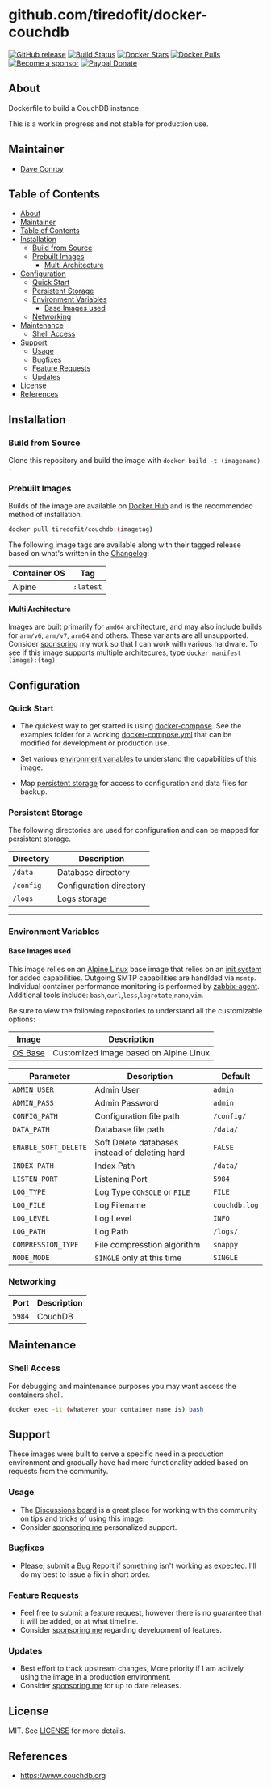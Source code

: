 # github.com/tiredofit/docker-couchdb

[![GitHub release](https://img.shields.io/github/v/tag/tiredofit/docker-couchdb?style=flat-square)](https://github.com/tiredofit/docker-couchdb/releases/latest)
[![Build Status](https://img.shields.io/github/workflow/status/tiredofit/docker-couchdb/build?style=flat-square)](https://github.com/tiredofit/docker-couchdb/actions?query=workflow%3Abuild)
[![Docker Stars](https://img.shields.io/docker/stars/tiredofit/couchdb.svg?style=flat-square&logo=docker)](https://hub.docker.com/r/tiredofit/couchdb/)
[![Docker Pulls](https://img.shields.io/docker/pulls/tiredofit/couchdb.svg?style=flat-square&logo=docker)](https://hub.docker.com/r/tiredofit/couchdb/)
[![Become a sponsor](https://img.shields.io/badge/sponsor-tiredofit-181717.svg?logo=github&style=flat-square)](https://github.com/sponsors/tiredofit)
[![Paypal Donate](https://img.shields.io/badge/donate-paypal-00457c.svg?logo=paypal&style=flat-square)](https://www.paypal.me/tiredofit)

## About

Dockerfile to build a CouchDB instance.

This is a work in progress and not stable for production use.

## Maintainer

- [Dave Conroy](https://github.com/tiredofit)

## Table of Contents

- [About](#about)
- [Maintainer](#maintainer)
- [Table of Contents](#table-of-contents)
- [Installation](#installation)
  - [Build from Source](#build-from-source)
  - [Prebuilt Images](#prebuilt-images)
    - [Multi Architecture](#multi-architecture)
- [Configuration](#configuration)
  - [Quick Start](#quick-start)
  - [Persistent Storage](#persistent-storage)
  - [Environment Variables](#environment-variables)
    - [Base Images used](#base-images-used)
  - [Networking](#networking)
- [Maintenance](#maintenance)
  - [Shell Access](#shell-access)
- [Support](#support)
  - [Usage](#usage)
  - [Bugfixes](#bugfixes)
  - [Feature Requests](#feature-requests)
  - [Updates](#updates)
- [License](#license)
- [References](#references)


## Installation
### Build from Source
Clone this repository and build the image with `docker build -t (imagename) .`

### Prebuilt Images
Builds of the image are available on [Docker Hub](https://hub.docker.com/r/tiredofit/couchdb) and is the recommended method of installation.

```bash
docker pull tiredofit/couchdb:(imagetag)
```
The following image tags are available along with their tagged release based on what's written in the [Changelog](CHANGELOG.md):

| Container OS | Tag       |
| ------------ | --------- |
| Alpine       | `:latest` |

#### Multi Architecture
Images are built primarily for `amd64` architecture, and may also include builds for `arm/v6`, `arm/v7`, `arm64` and others. These variants are all unsupported. Consider [sponsoring](https://github.com/sponsors/tiredofit) my work so that I can work with various hardware. To see if this image supports multiple architecures, type `docker manifest (image):(tag)`

## Configuration

### Quick Start

* The quickest way to get started is using [docker-compose](https://docs.docker.com/compose/). See the examples folder for a working [docker-compose.yml](examples/docker-compose.yml) that can be modified for development or production use.

* Set various [environment variables](#environment-variables) to understand the capabilities of this image.
* Map [persistent storage](#data-volumes) for access to configuration and data files for backup.

### Persistent Storage

The following directories are used for configuration and can be mapped for persistent storage.

| Directory | Description             |
| --------- | ----------------------- |
| `/data`   | Database directory      |
| `/config` | Configuration directory |
| `/logs`   | Logs storage            |

* * *
### Environment Variables

#### Base Images used

This image relies on an [Alpine Linux](https://hub.docker.com/r/tiredofit/alpine) base image that relies on an [init system](https://github.com/just-containers/s6-overlay) for added capabilities. Outgoing SMTP capabilities are handlded via `msmtp`. Individual container performance monitoring is performed by [zabbix-agent](https://zabbix.org). Additional tools include: `bash`,`curl`,`less`,`logrotate`,`nano`,`vim`.

Be sure to view the following repositories to understand all the customizable options:

| Image                                                  | Description                            |
| ------------------------------------------------------ | -------------------------------------- |
| [OS Base](https://github.com/tiredofit/docker-alpine/) | Customized Image based on Alpine Linux |

| Parameter            | Description                                    | Default       |
| -------------------- | ---------------------------------------------- | ------------- |
| `ADMIN_USER`         | Admin User                                     | `admin`       |
| `ADMIN_PASS`         | Admin Password                                 | `admin`       |
| `CONFIG_PATH`        | Configuration file path                        | `/config/`    |
| `DATA_PATH`          | Database file path                             | `/data/`      |
| `ENABLE_SOFT_DELETE` | Soft Delete databases instead of deleting hard | `FALSE`       |
| `INDEX_PATH`         | Index Path                                     | `/data/`      |
| `LISTEN_PORT`        | Listening Port                                 | `5984`        |
| `LOG_TYPE`           | Log Type `CONSOLE` or `FILE`                   | `FILE`        |
| `LOG_FILE`           | Log Filename                                   | `couchdb.log` |
| `LOG_LEVEL`          | Log Level                                      | `INFO`        |
| `LOG_PATH`           | Log Path                                       | `/logs/`      |
| `COMPRESSION_TYPE`   | File compresstion algorithm                    | `snappy`      |
| `NODE_MODE`          | `SINGLE` only at this time                     | `SINGLE`      |


### Networking

| Port   | Description |
| ------ | ----------- |
| `5984` | CouchDB     |

## Maintenance
### Shell Access

For debugging and maintenance purposes you may want access the containers shell.

```bash
docker exec -it (whatever your container name is) bash
```
## Support

These images were built to serve a specific need in a production environment and gradually have had more functionality added based on requests from the community.
### Usage
- The [Discussions board](../../discussions) is a great place for working with the community on tips and tricks of using this image.
- Consider [sponsoring me](https://github.com/sponsors/tiredofit) personalized support.
### Bugfixes
- Please, submit a [Bug Report](issues/new) if something isn't working as expected. I'll do my best to issue a fix in short order.

### Feature Requests
- Feel free to submit a feature request, however there is no guarantee that it will be added, or at what timeline.
- Consider [sponsoring me](https://github.com/sponsors/tiredofit) regarding development of features.

### Updates
- Best effort to track upstream changes, More priority if I am actively using the image in a production environment.
- Consider [sponsoring me](https://github.com/sponsors/tiredofit) for up to date releases.

## License
MIT. See [LICENSE](LICENSE) for more details.

## References

* <https://www.couchdb.org>
